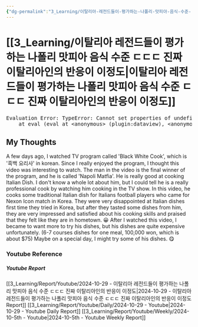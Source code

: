 ```yaml
---
{"dg-permalink":"3_Learning/이탈리아-레전드들이-평가하는-나폴리-맛피아-음식-수준-ㄷㄷㄷ-진짜-이탈리아인의-반응이-이정도","created-date":"2024-10-29 10:56:01 am","date":"2024-10-29","type":"youtube","tags":["youtube","entertainment"],"aliases":null,"youtuber":"슛포러브","channelName":"슛포러브","link":"https://www.youtube.com/watch?v=-CVvWNwjU48","img":"https://img.youtube.com/vi/-CVvWNwjU48/0.jpg","dg-publish":true,"permalink":"/3_Learning/이탈리아-레전드들이-평가하는-나폴리-맛피아-음식-수준-ㄷㄷㄷ-진짜-이탈리아인의-반응이-이정도/","dgPassFrontmatter":true,"noteIcon":"1"}
---
```



# [[3_Learning/이탈리아 레전드들이 평가하는 나폴리 맛피아 음식 수준 ㄷㄷㄷ 진짜 이탈리아인의 반응이 이정도\|이탈리아 레전드들이 평가하는 나폴리 맛피아 음식 수준 ㄷㄷㄷ 진짜 이탈리아인의 반응이 이정도]]


<pre class="dataview dataview-error">Evaluation Error: TypeError: Cannot set properties of undefined (setting 'innerHTML')
    at eval (eval at &lt;anonymous&gt; (plugin:dataview), &lt;anonymous&gt;:9:21)</pre>

## My Thoughts
A few days ago, I watched TV program called 'Black White Cook', which is '흑백 요리사' in korean.
Since I really enjoyed the program, I thought this video was interesting to watch.
The man in the video is the final winner of the program, and he is called 'Napoli Matfia'.
He is really good at cooking Italian Dish.
I don't know a whole lot about him, but I could tell he is a really professional cook by watching him cooking in the TV show.
In this video, he cooks some traditional Italian dish for Italians football players who came for Nexon Icon match in Korea.
They were very disappointed at Italian dishes first time they tried in Korea, but after they tasted some dishes from him, they are very impressed and satisfied about his cooking skills and praised that they felt like they are in hometown. 😀
After I watched this video, I became to want more to try his dishes, but his dishes are quite expensive unfortunately. (6-7 courses dishes for one meal, 100,000 won, which is about $75)
Maybe on a special day, I might try some of his dishes. 😋












### Youtube Reference
##### Youtube Report
[[3_Learning/Report/Youtube/2024-10-29 - 이탈리아 레전드들이 평가하는 나폴리 맛피아 음식 수준 ㄷㄷㄷ 진짜 이탈리아인의 반응이 이정도\|2024-10-29 - 이탈리아 레전드들이 평가하는 나폴리 맛피아 음식 수준 ㄷㄷㄷ 진짜 이탈리아인의 반응이 이정도 Report]]
[[3_Learning/Report/Youtube/Daily/2024-10-29 - Youtube\|2024-10-29 - Youtube Daily Report]]
[[3_Learning/Report/Youtube/Weekly/2024-10-5th - Youtube\|2024-10-5th - Youtube Weekly Report]]

